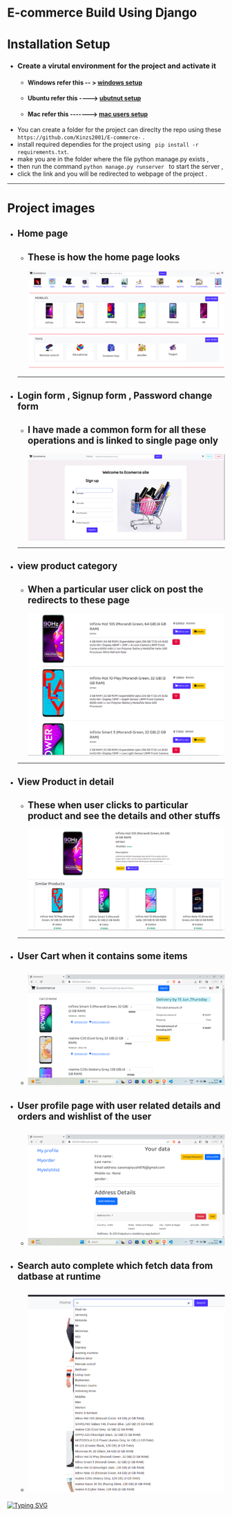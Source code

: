 # E-commerce Build Using Django 


# Installation Setup
  - ### Create a virutal environment for the project and activate it
    -  #### Windows refer this -- > [windows setup](https://www.stanleyulili.com/django/how-to-install-django-on-windows/)
    - #### Ubuntu refer this ----> [ubutnut setup](https://www.javatpoint.com/django-virtual-environment-setup)
    - #### Mac refer this -------> [mac users setup](https://appdividend.com/2018/03/28/how-to-install-django-in-mac/)
  - You can create a folder for the project can direclty the repo using these `https://github.com/Kinzs2001/E-commerce-` .
  - install required dependies for the project using  ` pip install -r requirements.txt`.
  - make you are in the folder where the file python manage.py exists ,
  -  then run the command `python manage.py runserver ` to start the server ,
  -   click the link and you will be redirected to webpage of the project .

___

# Project images 
  - ## Home page 
    - ## These is how the home page looks 
       ![](images/home.png)
    ------
  - ## Login form , Signup form , Password change form
    - ## I have made a common form for all these operations and is linked to single page only
        ![](images/login.png)
    -----
  - ## view product category
    - ## When a particular user click on post the redirects to these page 
        ![](images/cat.png)
    -----
  - ## View Product in detail 
    - ## These when user clicks to particular product and see the details and other stuffs 
        ![](images/product.png)
    ----
  - ## User Cart when it contains some items  
    - ## ![](images/cart.png)

  - ## User profile page with user related details and orders and wishlist of the user
    - ## ![](images/profile.png)

  - ## Search auto complete which fetch data from datbase at runtime 
    - ## ![](images/search.png)




[![Typing SVG](https://readme-typing-svg.herokuapp.com?color=B60755&size=30&center=true&vCenter=true&width=500&lines=Thank+You+for+visiting+)](https://git.io/typing-svg)
